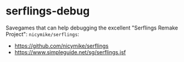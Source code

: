 # serflings-debug

Savegames that can help debugging the excellent "Serflings Remake Project": `nicymike/serflings`:

* https://github.com/nicymike/serflings
* https://www.simpleguide.net/sg/serflings.jsf
